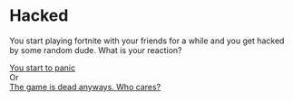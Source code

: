 # Hacked 

You start playing fortnite with your friends for a while and you get hacked by some random dude. What is your reaction? 

[You start to panic](you-become-stressed.md)  
Or  
[The game is dead anyways. Who cares?](you-stop-playing-fortnite.md)